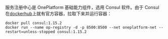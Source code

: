 服务注册中心是 OnePlatform 基础能力组件，选用 Consul 软件。由于 Consul 在[dockerhub](https://hub.docker.com/_/consul)上就有官方容器，拉取下来并运行容器：

```shell
docker pull consul:1.15.2
docker run --name op-registry -d -p 8500:8500 --net oneplatform-net --restart=unless-stopped consul:1.15.2
```


